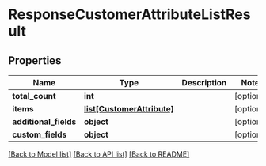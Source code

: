 # ResponseCustomerAttributeListResult

## Properties
Name | Type | Description | Notes
------------ | ------------- | ------------- | -------------
**total_count** | **int** |  | [optional] 
**items** | [**list[CustomerAttribute]**](CustomerAttribute.md) |  | [optional] 
**additional_fields** | **object** |  | [optional] 
**custom_fields** | **object** |  | [optional] 

[[Back to Model list]](../README.md#documentation-for-models) [[Back to API list]](../README.md#documentation-for-api-endpoints) [[Back to README]](../README.md)


